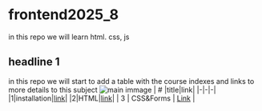 # frontend2025_8
 in this repo we will learn html. css, js
## headline 1 
in this repo we will start to add a table with the course indexes and links to more details to this subject
![main immage](https://encrypted-tbn0.gstatic.com/images?q=tbn:ANd9GcS_haDRQNu_07ctVuAcBJZCVsDMx6Slv6L9XA&s)
| # |title|link|
|-|-|-|
|1|installation|[link](./classes/class1.md)|
|2|HTML|[link](./classes/class2.md)|
| 3 | CSS&Forms | [Link](./classes/class3.md) |